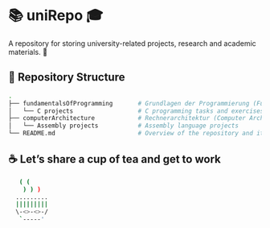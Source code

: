 # 📚 uniRepo 🎓

A repository for storing university-related projects, research and academic materials. 📖

## 📂 Repository Structure

```sh
.
├── fundamentalsOfProgramming       # Grundlagen der Programmierung (Fundamentals of Programming)
│   └── C projects                  # C programming tasks and exercises
├── computerArchitecture            # Rechnerarchitektur (Computer Architecture)
│   └── Assembly projects           # Assembly language projects
└── README.md                       # Overview of the repository and its contents
```

## ☕ Let’s share a cup of tea and get to work

```sh     
   ( ( 
    ) ) ) 
  .........
  |||||||||  
  \-<>-<>-/
   `-----'
```
